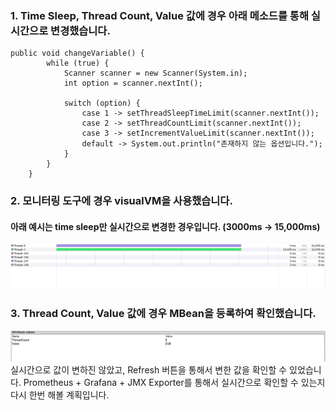 ### 1. Time Sleep, Thread Count, Value 값에 경우 아래 메소드를 통해 실시간으로 변경했습니다.

```
public void changeVariable() {
		while (true) {
			Scanner scanner = new Scanner(System.in);
			int option = scanner.nextInt();

			switch (option) {
				case 1 -> setThreadSleepTimeLimit(scanner.nextInt());
				case 2 -> setThreadCountLimit(scanner.nextInt());
				case 3 -> setIncrementValueLimit(scanner.nextInt());
				default -> System.out.println("존재하지 않는 옵션입니다.");
			}
		}
	}
```

### 2. 모니터링 도구에 경우 visualVM을 사용했습니다.
#### 아래 예시는 time sleep만 실시간으로 변경한 경우입니다. (3000ms -> 15,000ms)
![alt text](thread.gif)

### 3. Thread Count, Value 값에 경우 MBean을 등록하여 확인했습니다.
![alt text](mbean-1.png)
실시간으로 값이 변하진 않았고, Refresh 버튼을 통해서 변한 값을 확인할 수 있었습니다.
Prometheus + Grafana + JMX Exporter를 통해서 실시간으로 확인할 수 있는지 다시 한번 해볼 계획입니다.